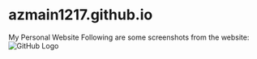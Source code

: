 # azmain1217.github.io
My Personal Website
Following are some screenshots from the website:
![GitHub Logo](/images/logo.png)
